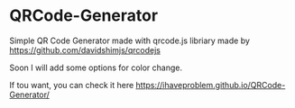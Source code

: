# QRCode-Generator
Simple QR Code Generator made with qrcode.js libriary made by https://github.com/davidshimjs/qrcodejs

Soon I will add some options for color change.

If tou want, you can check it here https://ihaveproblem.github.io/QRCode-Generator/

